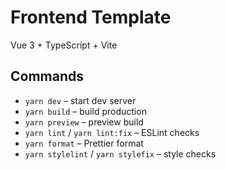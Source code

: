 # Frontend Template

Vue 3 + TypeScript + Vite

## Commands

- `yarn dev` – start dev server
- `yarn build` – build production
- `yarn preview` – preview build
- `yarn lint` / `yarn lint:fix` – ESLint checks
- `yarn format` – Prettier format
- `yarn stylelint` / `yarn stylefix` – style checks
